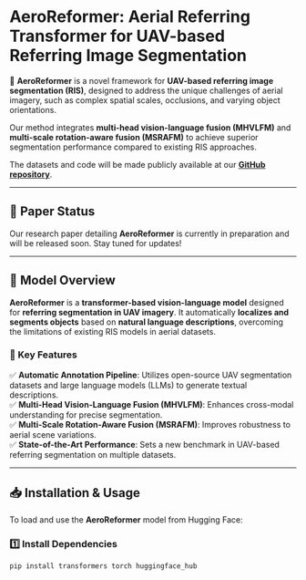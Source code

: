 # **AeroReformer: Aerial Referring Transformer for UAV-based Referring Image Segmentation**

🚀 **AeroReformer** is a novel framework for **UAV-based referring image segmentation (RIS)**, designed to address the unique challenges of aerial imagery, such as complex spatial scales, occlusions, and varying object orientations.  

Our method integrates **multi-head vision-language fusion (MHVLFM)** and **multi-scale rotation-aware fusion (MSRAFM)** to achieve superior segmentation performance compared to existing RIS approaches.  

The datasets and code will be made publicly available at our **[GitHub repository](https://github.com/lironui/UAV-RS)**.

---

## **📝 Paper Status**
Our research paper detailing **AeroReformer** is currently in preparation and will be released soon. Stay tuned for updates!  

---

## **📌 Model Overview**
**AeroReformer** is a **transformer-based vision-language model** designed for **referring segmentation in UAV imagery**. It automatically **localizes and segments objects** based on **natural language descriptions**, overcoming the limitations of existing RIS models in aerial datasets.  

### **🔹 Key Features**
✅ **Automatic Annotation Pipeline**: Utilizes open-source UAV segmentation datasets and large language models (LLMs) to generate textual descriptions.  
✅ **Multi-Head Vision-Language Fusion (MHVLFM)**: Enhances cross-modal understanding for precise segmentation.  
✅ **Multi-Scale Rotation-Aware Fusion (MSRAFM)**: Improves robustness to aerial scene variations.  
✅ **State-of-the-Art Performance**: Sets a new benchmark in UAV-based referring segmentation on multiple datasets.  

---

## **📥 Installation & Usage**
To load and use the **AeroReformer** model from Hugging Face:  

### **1️⃣ Install Dependencies**
```bash
pip install transformers torch huggingface_hub
